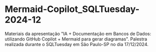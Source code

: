 # Mermaid-Copilot_SQLTuesday-2024-12
Materiais da apresentação "IA + Documentação em Bancos de Dados: utilizando GitHub Copilot + Mermaid para gerar diagramas". Palestra realizada durante o SQLTuesday em São Paulo-SP no dia 17/12/2024.
